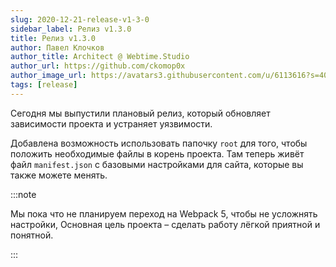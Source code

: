 ```yaml
---
slug: 2020-12-21-release-v1-3-0
sidebar_label: Релиз v1.3.0
title: Релиз v1.3.0
author: Павел Клочков
author_title: Architect @ Webtime.Studio
author_url: https://github.com/ckomop0x
author_image_url: https://avatars3.githubusercontent.com/u/6113616?s=400&v=4
tags: [release]
---
```


Сегодня мы выпустили плановый релиз, который обновляет зависимости проекта и устраняет уязвимости. <!--truncate-->

Добавлена возможность использовать папочку `root` для того, чтобы положить необходимые файлы в корень проекта. Там теперь живёт файл `manifest.json` с базовыми настройками для сайта, которые вы также можете менять.


:::note

Мы пока что не планируем переход на Webpack 5, чтобы не усложнять настройки, Основная цель проекта – сделать работу лёгкой приятной и понятной.

:::

